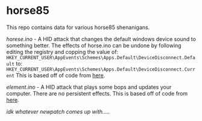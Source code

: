 # horse85

This repo contains data for various horse85 shenanigans.

*horese.ino* - A HID attack that changes the default windows device sound to
something better. The effects of horse.ino can be undone by following editing
the registry and copping the value of:
`HKEY_CURRENT_USER\AppEvents\Schemes\Apps.Default\DeviceDisconnect.Default`
to:
`HKEY_CURRENT_USER\AppEvents\Schemes\Apps.Default\DeviceDisconnect.Current`
This is based off of code from [here](https://github.com/sridharas04/windows_usb_scream_prank).

*element.ino* - A HID attack that plays some bops and updates your computer.
There are no persistent effects.
This is based off of code from [here](https://github.com/CedArctic/DigiSpark-Scripts).

_idk whatever newpatch comes up with....._
